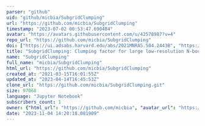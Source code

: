 ```yaml
---
parser: "github"
uid: "github/micbia/SubgridClumping"
url: "https://github.com/micbia/SubgridClumping"
timestamp: "2023-07-02 00:53:47.690484"
avatar: "https://avatars.githubusercontent.com/u/42578987?v=4"
repo_url: "https://github.com/micbia/SubgridClumping"
doi: ["https://ui.adsabs.harvard.edu/abs/2021MNRAS.504.2443B", "https://ui.adsabs.harvard.edu/abs/2023ascl.soft06050B/abstract"]
title: "SubgridClumping: Clumping factor for large low-resolution N-body simulations"
name: "SubgridClumping"
full_name: "micbia/SubgridClumping"
html_url: "https://github.com/micbia/SubgridClumping"
created_at: "2021-03-15T16:01:55Z"
updated_at: "2023-04-14T16:45:53Z"
clone_url: "https://github.com/micbia/SubgridClumping.git"
size: 97068
language: "Jupyter Notebook"
subscribers_count: 1
owner: {"html_url": "https://github.com/micbia", "avatar_url": "https://avatars.githubusercontent.com/u/42578987?v=4", "login": "micbia", "type": "User"}
date: "2023-11-04 14:20:18.081909"
---
```

